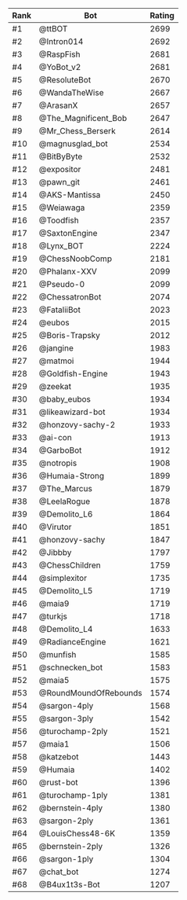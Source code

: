 Rank|Bot|Rating
---|---|---
#1|@ttBOT|2699
#2|@Intron014|2692
#3|@RaspFish|2681
#4|@YoBot_v2|2681
#5|@ResoluteBot|2670
#6|@WandaTheWise|2667
#7|@ArasanX|2657
#8|@The_Magnificent_Bob|2647
#9|@Mr_Chess_Berserk|2614
#10|@magnusglad_bot|2534
#11|@BitByByte|2532
#12|@expositor|2481
#13|@pawn_git|2461
#14|@AKS-Mantissa|2450
#15|@Weiawaga|2359
#16|@Toodfish|2357
#17|@SaxtonEngine|2347
#18|@Lynx_BOT|2224
#19|@ChessNoobComp|2181
#20|@Phalanx-XXV|2099
#21|@Pseudo-0|2099
#22|@ChessatronBot|2074
#23|@FataliiBot|2023
#24|@eubos|2015
#25|@Boris-Trapsky|2012
#26|@jangine|1983
#27|@matmoi|1944
#28|@Goldfish-Engine|1943
#29|@zeekat|1935
#30|@baby_eubos|1934
#31|@likeawizard-bot|1934
#32|@honzovy-sachy-2|1933
#33|@ai-con|1913
#34|@GarboBot|1912
#35|@notropis|1908
#36|@Humaia-Strong|1899
#37|@The_Marcus|1879
#38|@LeelaRogue|1878
#39|@Demolito_L6|1864
#40|@Virutor|1851
#41|@honzovy-sachy|1847
#42|@Jibbby|1797
#43|@ChessChildren|1759
#44|@simplexitor|1735
#45|@Demolito_L5|1719
#46|@maia9|1719
#47|@turkjs|1718
#48|@Demolito_L4|1633
#49|@RadianceEngine|1621
#50|@munfish|1585
#51|@schnecken_bot|1583
#52|@maia5|1575
#53|@RoundMoundOfRebounds|1574
#54|@sargon-4ply|1568
#55|@sargon-3ply|1542
#56|@turochamp-2ply|1521
#57|@maia1|1506
#58|@katzebot|1443
#59|@Humaia|1402
#60|@rust-bot|1396
#61|@turochamp-1ply|1381
#62|@bernstein-4ply|1380
#63|@sargon-2ply|1361
#64|@LouisChess48-6K|1359
#65|@bernstein-2ply|1326
#66|@sargon-1ply|1304
#67|@chat_bot|1274
#68|@B4ux1t3s-Bot|1207
